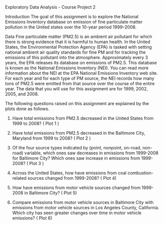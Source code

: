 Exploratory Data Analysis - Course Project 2

Introduction
The goal of this assignment is to explore the National Emissions Inventory database on emission of fine particulate matter pollution
in the United states over the 10-year period 1999–2008.

Data
Fine particulate matter (PM2.5) is an ambient air pollutant for which there is strong evidence that it is harmful to human health.
In the United States, the Environmental Protection Agency (EPA) is tasked with setting national ambient air quality standards for
fine PM and for tracking the emissions of this pollutant into the atmosphere. Approximately every 3 years, the EPA releases its database
on emissions of PM2.5. This database is known as the National Emissions Inventory (NEI). You can read more information about the NEI at
the EPA National Emissions Inventory web site.
For each year and for each type of PM source, the NEI records how many tons of PM2.5 were emitted from that source over the course of
the entire year. The data that you will use for this assignment are for 1999, 2002, 2005, and 2008.

The following questions raised on this assignment are explained by the plots done as follows.

1.	Have total emissions from PM2.5 decreased in the United States from 1999 to 2008?  ( Plot 1 )

2.	Have total emissions from PM2.5 decreased in the Baltimore City, Maryland from 1999 to 2008? ( Plot 2 )

3.	Of the four source types indicated by (point, nonpoint, on-road, non-road) variable, which ones saw decreases in emissions from 1999-2008
    for Baltimore City? Which ones saw increase in emissions from 1999-2008? ( Plot 3 )

4.	Across the United States, how have emissions from coal combustion-related sources changed from 1999-2008? ( Plot 4)

5.	How have emissions from motor vehicle sources changed from 1999-2008 in Baltimore City? ( Plot 5)

6.	Compare emissions from motor vehicle sources in Baltimore City with emissions from motor vehicle sources in Los Angeles County, California.
    Which city has seen greater changes over time in motor vehicle emissions? ( Plot 6)
